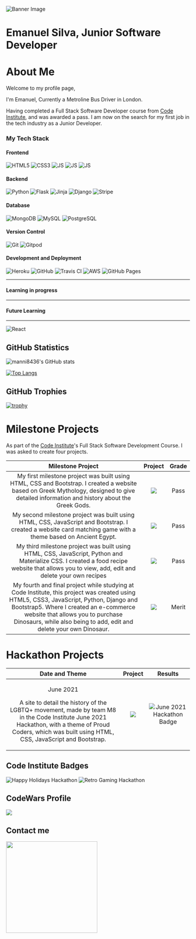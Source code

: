 ![Banner Image](images/coding-image.jpg)

# Emanuel Silva, Junior Software Developer

# About Me

Welcome to my profile page,

I'm Emanuel, Currently a Metroline Bus Driver in London.

Having completed a Full Stack Software Developer course from [Code Institute](https://codeinstitute.net/), and was awarded a pass. I am now on the search for my first job in the tech industry as a Junior Developer.

### My Tech Stack 

#### **Frontend**

![HTML5](images/html.svg) ![CSS3](images/css.svg) ![JS](images/JavaScript.svg) ![JS](images/bootstrap.svg) ![JS](images/json.svg)

#### **Backend**

![Python](images/python.svg) ![Flask](images/flask.svg) ![Jinja](images/jinja.svg) ![Django](images/django.svg) ![Stripe](images/stripe.svg)

#### **Database**

![MongoDB](images/mongodb.svg) ![MySQL](images/mysql.svg) ![PostgreSQL](images/postgresql.svg)

#### **Version Control**

![Git](images/git.svg) ![Gitpod](images/gitpod.svg)

#### **Development and Deployment**

![Heroku](images/heroku.svg) ![GitHub](images/github.svg) ![Travis CI](images/travisci.svg) ![AWS](images/aws.svg)  ![GitHub Pages](images/githubpages.svg)

---

#### **Learning in progress**

---

#### **Future Learning**

---

![React](images/reactjs.svg)

## GitHub Statistics

![manni8436's GitHub stats](https://github-readme-stats.vercel.app/api?username=manni8436&show_icons=true&theme=chartreuse-dark)

[![Top Langs](https://github-readme-stats.vercel.app/api/top-langs/?username=manni8436&theme=chartreuse-dark&layout=compact)](https://github.com/anuraghazra/github-readme-stats)

## GitHub Trophies

[![trophy](https://github-profile-trophy.vercel.app/?username=manni8436&margin-w=45&theme=matrix)](https://github.com/manni8436/github-profile-trophy)


# Milestone Projects

As part of the [Code Institute](https://codeinstitute.net/)'s Full Stack Software Development Course. I was asked to create four projects.

|  Milestone Project       | Project | Grade  |
| :----------------------: | :----------------------: | :---: |
|  My first milestone project was built using HTML, CSS and Bootstrap. I created a website based on Greek Mythology, designed to give detailed information and history about the Greek Gods. | [<img src="./images/MS1-responsive-image.png">](https://manni8436.github.io/MS1-Project/) | Pass  |
|  My second milestone project was built using HTML, CSS, JavaScript and Bootstrap. I created a website card matching game with a theme based on Ancient Egypt. | [<img src="./images/MS2-responsive-image.png">](https://manni8436.github.io/MS2-Project/) | Pass  |
|  My third milestone project was built using HTML, CSS, JavaScript, Python and Materialize CSS. I created a food recipe website that allows you to view, add, edit and delete your own recipes | [<img src="./images/MS3-responsive-image.png">](https://for-the-love-of-food.herokuapp.com/) | Pass  |
|  My fourth and final project while studying at Code Institute, this project was created using HTML5, CSS3, JavaScript, Python, Django and Bootstrap5. Where I created an e-commerce website that allows you to purchase Dinosaurs, while also being to add, edit and delete your own Dinosaur. | [<img src="./images/MS4-responsive-image.png">](https://dinotopia.herokuapp.com/) | Merit  |

# Hackathon Projects

| Date and Theme  | Project | Results  |
| :-------------: | :----------------------: | :---: |
|<p>June 2021</p><p>A site to detail the history of the LGBTQ+ movement, made by team M8 in the Code Institute June 2021 Hackathon, with a theme of Proud Coders, which was built using HTML, CSS, JavaScript and Bootstrap.</p> | [<img src="./images/June-2021-hackathon-badge.png">](https://manni8436.github.io/PrideHackathon/) | ![June 2021 Hackathon Badge](./images/LGBTQ-History.png)  |





## Code Institute Badges

![Happy Holidays Hackathon](images/happy-holidays-hackathon-badge.png) ![Retro Gaming Hackathon](images/retrogaming-hackathon-badge.png)

## CodeWars Profile

![](https://www.codewars.com/users/manni8436/badges/large)

## Contact me

[<img src="./linked-in.png" width="250">](https://www.linkedin.com/in/emanuel-da-silva/)
